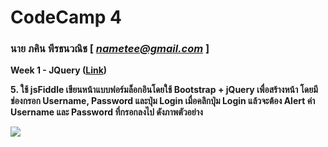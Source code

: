 # CodeCamp 4

### นาย ภคิน พีรธนวณิช  [ *nametee@gmail.com* ]

**Week 1 - JQuery ([Link](https://drive.google.com/open?id=1aAHlT4Lowrr2TVOoAKtsu8z8hTyBaBWR))** 

**5. ใช้ jsFiddle เขียนหน้าแบบฟอร์มล็อกอินโดยใช้ Bootstrap + jQuery เพื่อสร้างหน้า โดยมีช่องกรอก Username, Password และปุ่ม Login เมื่อคลิกปุ่ม Login แล้วจะต้อง Alert ค่า Username และ Password ที่กรอกลงไป ดังภาพตัวอย่าง**

![](https://lh5.googleusercontent.com/2k-TFmpNFvii-WbC4V1cdxK17AM7GOroOzrinJ-2rwsHjSdVf3zdZU6PM-_zz-82hO6SRatcii7rtR6riCAH18RohHYt4CNAjs3JhcTw6_yrLW1dRslxW9lLBM9J3OvV-XB82ga4)